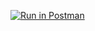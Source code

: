 [![Run in Postman](https://run.pstmn.io/button.svg)](https://app.getpostman.com/run-collection/ce5fa5121eb851f81114)
